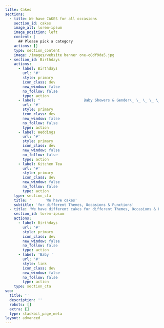 ```yaml
---
title: Cakes
sections:
  - title: We have CAKES for all occasions
    section_id: cakes
    image_alt: lorem-ipsum
    image_position: left
    content: |
      ## Please pick a category
    actions: []
    type: section_content
    image: /images/website banner one-c8df9da5.jpg
  - section_id: Birthdays
    actions:
      - label: Birthdays
        url: '#'
        style: primary
        icon_class: dev
        new_window: false
        no_follow: false
        type: action
      - label: "                    Baby Showers & Gender\_ \_ \_ \_ \_ \_ \_ \_ \_ \_ \_ \_ \_ \_ \_ Reveal"
        url: '#'
        style: primary
        icon_class: dev
        new_window: false
        no_follow: false
        type: action
      - label: Weddings
        url: '#'
        style: primary
        icon_class: dev
        new_window: false
        no_follow: false
        type: action
      - label: Kitchen Tea
        url: '#'
        style: primary
        icon_class: dev
        new_window: false
        no_follow: false
        type: action
    type: section_cta
    title: '       We have cakes'
    subtitle: 'for different Themes, Occasions & Functions'
  - title: 'We have different cakes for different Themes, Occasions & Functions'
    section_id: lorem-ipsum
    actions:
      - label: Birthdays
        url: '#'
        style: primary
        icon_class: dev
        new_window: false
        no_follow: false
        type: action
      - label: 'Baby '
        url: '#'
        style: link
        icon_class: dev
        new_window: false
        no_follow: false
        type: action
    type: section_cta
seo:
  title: ''
  description: ''
  robots: []
  extra: []
  type: stackbit_page_meta
layout: advanced
---
```


